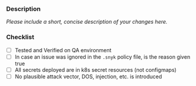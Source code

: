 ### Description

*Please include a short, concise description of your changes here.* 

### Checklist
- [ ] Tested and Verified on QA environment
- [ ] In case an issue was ignored in the `.snyk` policy file, is the reason given true
- [ ] All secrets deployed are in k8s secret resources (not configmaps) 
- [ ] No plausible attack vector, DOS, injection, etc. is introduced
